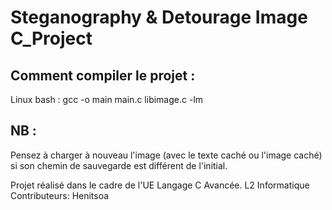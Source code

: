 # Steganography & Detourage Image C_Project

## Comment compiler le projet :
Linux bash : gcc -o main main.c libimage.c -lm

## NB :
Pensez à charger à nouveau l'image (avec le texte caché ou l'image caché) si son chemin de sauvegarde est différent de l'initial.

Projet réalisé dans le cadre de l'UE Langage C Avancée. 
L2 Informatique 
Contributeurs: 
Henitsoa
